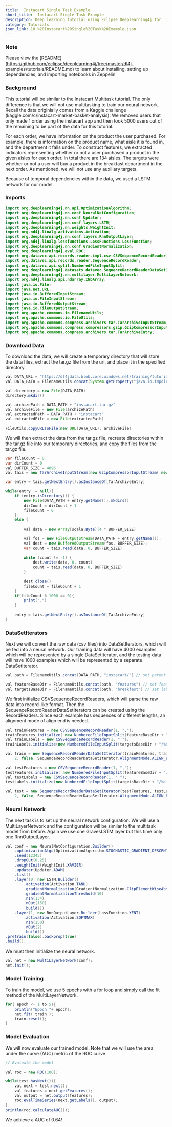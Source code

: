 ```yaml
---
title:  Instacart Single Task Example
short_title:  Instacart Single Task Example
description: Deep learning tutorial using Eclipse Deeplearning4j for  Instacart Single Task Example
category: Tutorials
json_link: 18.%20Instacart%20Single%20Task%20Example.json
---
```


### Note

Please view the
[README](https://github.com/eclipse/deeplearning4j/tree/master/dl4j-
examples/tutorials/README.md) to learn about installing, setting up
dependencies, and importing notebooks in Zeppelin

### Background

This tutorial will be similar to the Instacart Multitask
tutorial. The only difference is that we will not use multitasking to train our
neural network. Recall the data originially comes from a Kaggle challenge
(kaggle.com/c/instacart-market-basket-analysis). We removed users that only made
1 order using the instacart app and then took 5000 users out of the remaining to
be part of the data for this tutorial. 

For each order, we have information on
the product the user purchased. For example, there is information on the product
name, what aisle it is found in, and the department it falls under. To construct
features, we extracted indicators representing whether or not a user purchased a
product in the given aisles for each order. In total there are 134 aisles. The
targets were whether or not a user will buy a product in the breakfast
department in the next order. As mentioned, we will not use any auxiliary
targets.

Because of temporal dependencies within the data, we used a LSTM
network for our model.

### Imports

```java
import org.deeplearning4j.nn.api.OptimizationAlgorithm;
import org.deeplearning4j.nn.conf.NeuralNetConfiguration;
import org.deeplearning4j.nn.conf.Updater;
import org.deeplearning4j.nn.conf.layers.LSTM;
import org.deeplearning4j.nn.weights.WeightInit;
import org.nd4j.linalg.activations.Activation;
import org.deeplearning4j.nn.conf.layers.RnnOutputLayer;
import org.nd4j.linalg.lossfunctions.LossFunctions.LossFunction;
import org.deeplearning4j.nn.conf.GradientNormalization;
import org.deeplearning4j.eval.ROC;
import org.datavec.api.records.reader.impl.csv.CSVSequenceRecordReader;
import org.datavec.api.records.reader.SequenceRecordReader;
import org.datavec.api.split.NumberedFileInputSplit;
import org.deeplearning4j.datasets.datavec.SequenceRecordReaderDataSetIterator;
import org.deeplearning4j.nn.multilayer.MultiLayerNetwork;
import org.nd4j.linalg.api.ndarray.INDArray;
import java.io.File;
import java.net.URL;
import java.io.BufferedInputStream;
import java.io.FileInputStream;
import java.io.BufferedOutputStream;
import java.io.FileOutputStream;
import org.apache.commons.io.FilenameUtils;
import org.apache.commons.io.FileUtils;
import org.apache.commons.compress.archivers.tar.TarArchiveInputStream;
import org.apache.commons.compress.compressors.gzip.GzipCompressorInputStream;
import org.apache.commons.compress.archivers.tar.TarArchiveEntry;
```

 

### Download Data

To download the data, we will create a temporary directory that will store the
data files, extract the tar.gz file from the url, and place it in the specified
directory.

```java
val DATA_URL = "https://dl4jdata.blob.core.windows.net/training/tutorials/instacart.tar.gz"
val DATA_PATH = FilenameUtils.concat(System.getProperty("java.io.tmpdir"), "dl4j_instacart/")
```

```java
val directory = new File(DATA_PATH)
directory.mkdir() 

val archizePath = DATA_PATH + "instacart.tar.gz"
val archiveFile = new File(archizePath)
val extractedPath = DATA_PATH + "instacart" 
val extractedFile = new File(extractedPath)

FileUtils.copyURLToFile(new URL(DATA_URL), archiveFile) 
```

We will then extract the data from the tar.gz file, recreate directories within
the tar.gz file into our temporary directories, and copy the files from the
tar.gz file.

```java
var fileCount = 0
var dirCount = 0
val BUFFER_SIZE = 4096
val tais = new TarArchiveInputStream(new GzipCompressorInputStream( new BufferedInputStream( new FileInputStream(archizePath))))

var entry = tais.getNextEntry().asInstanceOf[TarArchiveEntry]

while(entry != null){
    if (entry.isDirectory()) {
        new File(DATA_PATH + entry.getName()).mkdirs()
        dirCount = dirCount + 1
        fileCount = 0
    }
    else {
        
        val data = new Array[scala.Byte](4 * BUFFER_SIZE)

        val fos = new FileOutputStream(DATA_PATH + entry.getName());
        val dest = new BufferedOutputStream(fos, BUFFER_SIZE);
        var count = tais.read(data, 0, BUFFER_SIZE)
        
        while (count != -1) {
            dest.write(data, 0, count)
            count = tais.read(data, 0, BUFFER_SIZE)
        }
        
        dest.close()
        fileCount = fileCount + 1
    }
    if(fileCount % 1000 == 0){
        print(".")
    }
    
    entry = tais.getNextEntry().asInstanceOf[TarArchiveEntry]
}
```

### DataSetIterators

Next we will convert the raw data (csv files) into DataSetIterators, which will
be fed into a neural network. Our training data will have 4000 examples which
will be represented by a single DataSetIterator, and the testing data will have
1000 examples which will be represented by a separate DataSetIterator.

```java
val path = FilenameUtils.concat(DATA_PATH, "instacart/") // set parent directory

val featureBaseDir = FilenameUtils.concat(path, "features") // set feature directory
val targetsBaseDir = FilenameUtils.concat(path, "breakfast") // set label directory
```

We first initialize CSVSequenceRecordReaders, which will parse the raw data into
record-like format. Then the SequenceRecordReaderDataSetIterators can be created
using the RecordReaders. Since each example has sequences of different lengths,
an alignment mode of align end is needed.

```java
val trainFeatures = new CSVSequenceRecordReader(1, ",");
trainFeatures.initialize( new NumberedFileInputSplit(featureBaseDir + "/%d.csv", 1, 4000));
val trainLabels = new CSVSequenceRecordReader(1, " ");
trainLabels.initialize(new NumberedFileInputSplit(targetsBaseDir + "/%d.csv", 1, 4000));

val train = new SequenceRecordReaderDataSetIterator(trainFeatures, trainLabels, 32,
    2, false, SequenceRecordReaderDataSetIterator.AlignmentMode.ALIGN_END);

val testFeatures = new CSVSequenceRecordReader(1, ",");
testFeatures.initialize( new NumberedFileInputSplit(featureBaseDir + "/%d.csv", 4001, 5000));
val testLabels = new CSVSequenceRecordReader(1, " ");
testLabels.initialize(new NumberedFileInputSplit(targetsBaseDir + "/%d.csv", 4001, 5000));

val test = new SequenceRecordReaderDataSetIterator(testFeatures, testLabels, 32,
    2, false, SequenceRecordReaderDataSetIterator.AlignmentMode.ALIGN_END);;
```

 

### Neural Network

The next task is to set up the neural network configuration. We will use a
MultiLayerNetwork and the configuration will be similar to the multitask model
from before. Again we use one GravesLSTM layer but this time only one
RnnOutputLayer.

```java
val conf = new NeuralNetConfiguration.Builder()
    .optimizationAlgo(OptimizationAlgorithm.STOCHASTIC_GRADIENT_DESCENT)
    .seed(12345)
    .dropOut(0.25)
    .weightInit(WeightInit.XAVIER)
    .updater(Updater.ADAM)
    .list()
    .layer(0, new LSTM.Builder()
        .activation(Activation.TANH)
        .gradientNormalization(GradientNormalization.ClipElementWiseAbsoluteValue)
        .gradientNormalizationThreshold(10)
        .nIn(134)
        .nOut(150)
        .build())
    .layer(1, new RnnOutputLayer.Builder(LossFunction.XENT)
        .activation(Activation.SOFTMAX)
        .nIn(150)
        .nOut(2)
        .build())
.pretrain(false).backprop(true)
.build();
```

We must then initialize the neural network.

```java
val net = new MultiLayerNetwork(conf);
net.init();
```

### Model Training

To train the model, we use 5 epochs with a for loop and simply call the fit
method of the MultiLayerNetwork.

```java
for( epoch <- 1 to 5){
    println("Epoch "+ epoch);
    net.fit( train );
    train.reset();
}
```

### Model Evaluation

We will now evaluate our trained model. Note that we will use the area under the
curve (AUC) metric of the ROC curve.

```java
// Evaluate the model

val roc = new ROC(100);

while(test.hasNext()){
    val next = test.next();
    val features = next.getFeatures();
    val output = net.output(features);
    roc.evalTimeSeries(next.getLabels(), output);
}
println(roc.calculateAUC());
```

We achieve a AUC of 0.64!
